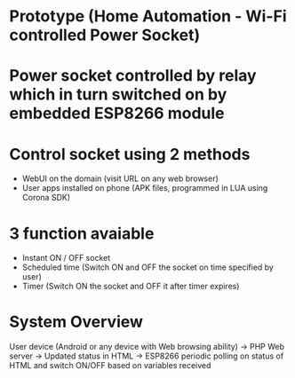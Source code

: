 # Prototype (Home Automation - Wi-Fi controlled Power Socket)

# Power socket controlled by relay which in turn switched on by embedded ESP8266 module

# Control socket using 2 methods
  - WebUI on the domain (visit URL on any web browser)
  - User apps installed on phone (APK files, programmed in LUA using Corona SDK)
  
# 3 function avaiable
  - Instant ON / OFF socket 
  - Scheduled time (Switch ON and OFF the socket on time specified by user)
  - Timer (Switch ON the socket and OFF it after timer expires)
  
# System Overview

  User device (Android or any device with Web browsing ability)
                          →
                    PHP Web server
                          →
                 Updated status in HTML
                          →
  ESP8266 periodic polling on status of HTML and switch ON/OFF based on variables received
